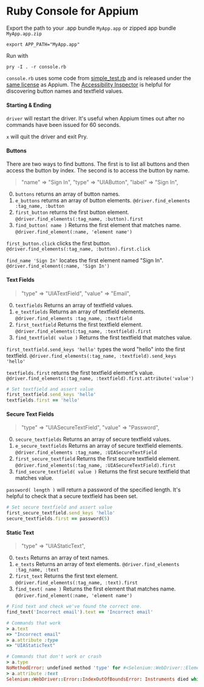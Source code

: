 # Ruby Console for Appium

Export the path to your .app bundle `MyApp.app` or zipped app bundle `MyApp.app.zip`

`export APP_PATH="MyApp.app"`

Run with

`pry -I . -r console.rb`

`console.rb` uses some code from [simple_test.rb](
https://github.com/appium/appium/blob/82995f47408530c80c3376f4e07a1f649d96ba22/sample-code/examples/ruby/simple_test.rb) and is released under the [same license](https://github.com/appium/appium/blob/c58eeb66f2d6fa3b9a89d188a2e657cca7cb300f/LICENSE) as Appium. The [Accessibility Inspector](https://developer.apple.com/library/ios/#documentation/UserExperience/Conceptual/iPhoneAccessibility/Testing_Accessibility/Testing_Accessibility.html) is helpful for discovering button names and textfield values.

#### Starting & Ending

`driver` will restart the driver. It's useful when Appium times out after no commands have been issued for 60 seconds.

`x` will quit the driver and exit Pry.

#### Buttons

There are two ways to find buttons. The first is to list all buttons and then access the button by index. The second is to access the button by name.

> "name" => "Sign In",
> "type" => "UIAButton",
> "label" => "Sign In",

0. `buttons` returns an array of button names.
0. `e_buttons` returns an array of button elements. `@driver.find_elements :tag_name, :button`
0. `first_button` returns the first button element. `@driver.find_elements(:tag_name, :button).first`
0. `find_button( name )` Returns the first element that matches name. `@driver.find_element(:name, 'element name')`

`first_button.click` clicks the first button.
`@driver.find_elements(:tag_name, :button).first.click`

`find_name 'Sign In'` locates the first element named "Sign In".
`@driver.find_element(:name, 'Sign In')`

#### Text Fields

> "type" => "UIATextField",
> "value" => "Email",

0. `textfields` Returns an array of textfield values.
0. `e_textfields` Returns an array of textfield elements. `@driver.find_elements :tag_name, :textfield`
0. `first_textfield` Returns the first textfield element. `@driver.find_elements(:tag_name, :textfield).first`
0. `find_textfield( value )` Returns the first textfield that matches value.

`first_textfield.send_keys 'hello'` types the word "hello" into the first textfield. 
`@driver.find_elements(:tag_name, :textfield).send_keys 'hello'`

`textfields.first` returns the first textfield element's value.
`@driver.find_elements(:tag_name, :textfield).first.attribute('value')`

```ruby
# Set textfield and assert value
first_textfield.send_keys 'hello'
textfields.first == 'hello'
```

#### Secure Text Fields

> "type" => "UIASecureTextField",
> "value" => "Password",

0. `secure_textfields` Returns an array of secure textfield values.
0. `e_secure_textfields` Returns an array of secure textfield elements. `@driver.find_elements :tag_name, :UIASecureTextField`
0. `first_secure_textfield` Returns the first secure textfield element. `@driver.find_elements(:tag_name, :UIASecureTextField).first`
0. `find_secure_textfield( value )` Returns the first secure textfield that matches value.

`password( length )` will return a password of the specified length. It's helpful to check that a secure textfield has been set.

```ruby
# Set secure textfield and assert value
first_secure_textfield.send_keys 'hello'
secure_textfields.first == password(5)
```

#### Static Text

> "type" => "UIAStaticText",

0. `texts` Returns an array of text names.
0. `e_texts` Returns an array of text elements. `@driver.find_elements :tag_name, :text`
0. `first_text` Returns the first text element. `@driver.find_elements(:tag_name, :text).first`
0. `find_text( name )` Returns the first element that matches name. `@driver.find_element(:name, 'element name')`

```ruby
# Find text and check we've found the correct one.
find_text('Incorrect email').text == 'Incorrect email'
```

```ruby
# Commands that work
> a.text
=> "Incorrect email"
> a.attribute :type
=> "UIAStaticText"
```

```ruby
# Commands that don't work or crash
> a.type
NoMethodError: undefined method 'type' for #<Selenium::WebDriver::Element:>
> a.attribute :text
Selenium::WebDriver::Error::IndexOutOfBoundsError: Instruments died while responding to command, please check appium logs
```